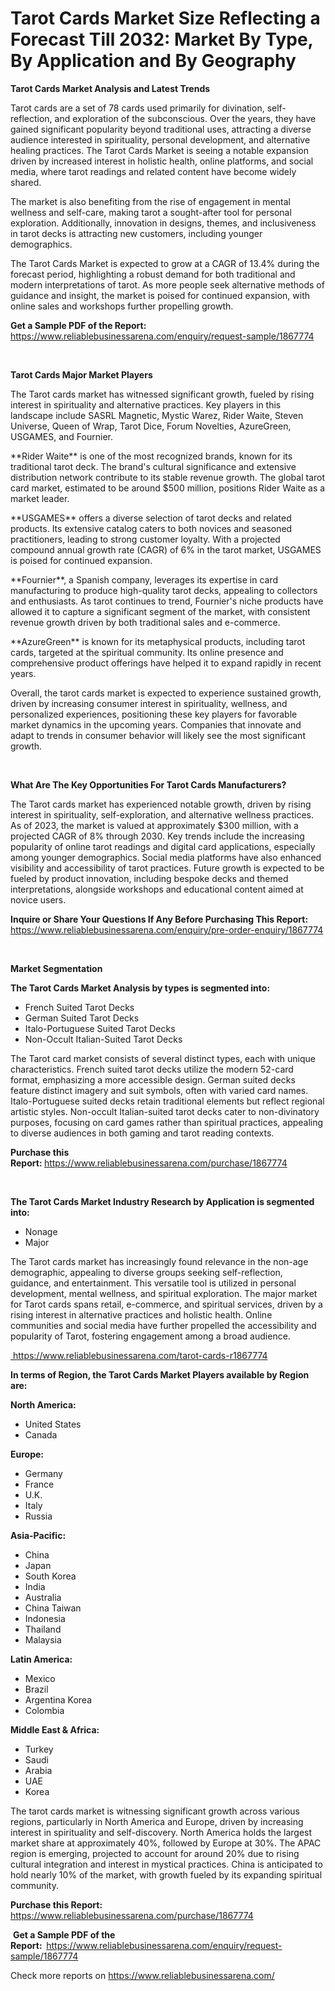 <p><h1>Tarot Cards Market Size Reflecting a Forecast Till 2032: Market By Type, By Application and By Geography</h1></p><p><strong>Tarot Cards Market Analysis and Latest Trends</strong></p>
<p><p>Tarot cards are a set of 78 cards used primarily for divination, self-reflection, and exploration of the subconscious. Over the years, they have gained significant popularity beyond traditional uses, attracting a diverse audience interested in spirituality, personal development, and alternative healing practices. The Tarot Cards Market is seeing a notable expansion driven by increased interest in holistic health, online platforms, and social media, where tarot readings and related content have become widely shared. </p><p>The market is also benefiting from the rise of engagement in mental wellness and self-care, making tarot a sought-after tool for personal exploration. Additionally, innovation in designs, themes, and inclusiveness in tarot decks is attracting new customers, including younger demographics. </p><p>The Tarot Cards Market is expected to grow at a CAGR of 13.4% during the forecast period, highlighting a robust demand for both traditional and modern interpretations of tarot. As more people seek alternative methods of guidance and insight, the market is poised for continued expansion, with online sales and workshops further propelling growth.</p></p>
<p><strong>Get a Sample PDF of the Report:&nbsp;</strong> <a href="https://www.reliablebusinessarena.com/enquiry/request-sample/1867774?utm_campaign=3457&utm_medium=2&utm_source=Github&utm_content=ia&utm_term=04042025&utm_id=tarot-cards">https://www.reliablebusinessarena.com/enquiry/request-sample/1867774</a></p>
<p>&nbsp;</p>
<p><strong>Tarot Cards Major Market Players</strong></p>
<p><p>The Tarot cards market has witnessed significant growth, fueled by rising interest in spirituality and alternative practices. Key players in this landscape include SASRL Magnetic, Mystic Warez, Rider Waite, Steven Universe, Queen of Wrap, Tarot Dice, Forum Novelties, AzureGreen, USGAMES, and Fournier.</p><p>**Rider Waite** is one of the most recognized brands, known for its traditional tarot deck. The brand's cultural significance and extensive distribution network contribute to its stable revenue growth. The global tarot card market, estimated to be around $500 million, positions Rider Waite as a market leader.</p><p>**USGAMES** offers a diverse selection of tarot decks and related products. Its extensive catalog caters to both novices and seasoned practitioners, leading to strong customer loyalty. With a projected compound annual growth rate (CAGR) of 6% in the tarot market, USGAMES is poised for continued expansion.</p><p>**Fournier**, a Spanish company, leverages its expertise in card manufacturing to produce high-quality tarot decks, appealing to collectors and enthusiasts. As tarot continues to trend, Fournier's niche products have allowed it to capture a significant segment of the market, with consistent revenue growth driven by both traditional sales and e-commerce.</p><p>**AzureGreen** is known for its metaphysical products, including tarot cards, targeted at the spiritual community. Its online presence and comprehensive product offerings have helped it to expand rapidly in recent years.</p><p>Overall, the tarot cards market is expected to experience sustained growth, driven by increasing consumer interest in spirituality, wellness, and personalized experiences, positioning these key players for favorable market dynamics in the upcoming years. Companies that innovate and adapt to trends in consumer behavior will likely see the most significant growth.</p></p>
<p>&nbsp;</p>
<p><strong>What Are The Key Opportunities For Tarot Cards Manufacturers?</strong></p>
<p><p>The Tarot cards market has experienced notable growth, driven by rising interest in spirituality, self-exploration, and alternative wellness practices. As of 2023, the market is valued at approximately $300 million, with a projected CAGR of 8% through 2030. Key trends include the increasing popularity of online tarot readings and digital card applications, especially among younger demographics. Social media platforms have also enhanced visibility and accessibility of tarot practices. Future growth is expected to be fueled by product innovation, including bespoke decks and themed interpretations, alongside workshops and educational content aimed at novice users.</p></p>
<p><strong>Inquire or Share Your Questions If Any Before Purchasing This Report:</strong> <a href="https://www.reliablebusinessarena.com/enquiry/pre-order-enquiry/1867774?utm_campaign=3457&utm_medium=2&utm_source=Github&utm_content=ia&utm_term=04042025&utm_id=tarot-cards">https://www.reliablebusinessarena.com/enquiry/pre-order-enquiry/1867774</a></p>
<p>&nbsp;</p>
<p><strong>Market Segmentation</strong></p>
<p><strong>The Tarot Cards Market Analysis by types is segmented into:</strong></p>
<p><ul><li>French Suited Tarot Decks</li><li>German Suited Tarot Decks</li><li>Italo-Portuguese Suited Tarot Decks</li><li>Non-Occult Italian-Suited Tarot Decks</li></ul></p>
<p><p>The Tarot card market consists of several distinct types, each with unique characteristics. French suited tarot decks utilize the modern 52-card format, emphasizing a more accessible design. German suited decks feature distinct imagery and suit symbols, often with varied card names. Italo-Portuguese suited decks retain traditional elements but reflect regional artistic styles. Non-occult Italian-suited tarot decks cater to non-divinatory purposes, focusing on card games rather than spiritual practices, appealing to diverse audiences in both gaming and tarot reading contexts.</p></p>
<p><strong>Purchase this Report:&nbsp;</strong><a href="https://www.reliablebusinessarena.com/purchase/1867774?utm_campaign=3457&utm_medium=2&utm_source=Github&utm_content=ia&utm_term=04042025&utm_id=tarot-cards">https://www.reliablebusinessarena.com/purchase/1867774</a></p>
<p>&nbsp;</p>
<p><strong>The Tarot Cards Market Industry Research by Application is segmented into:</strong></p>
<p><ul><li>Nonage</li><li>Major</li></ul></p>
<p><p>The Tarot cards market has increasingly found relevance in the non-age demographic, appealing to diverse groups seeking self-reflection, guidance, and entertainment. This versatile tool is utilized in personal development, mental wellness, and spiritual exploration. The major market for Tarot cards spans retail, e-commerce, and spiritual services, driven by a rising interest in alternative practices and holistic health. Online communities and social media have further propelled the accessibility and popularity of Tarot, fostering engagement among a broad audience.</p></p>
<p><a href="https://www.reliablebusinessarena.com/tarot-cards-r1867774?utm_campaign=3457&utm_medium=2&utm_source=Github&utm_content=ia&utm_term=04042025&utm_id=tarot-cards">&nbsp;https://www.reliablebusinessarena.com/tarot-cards-r1867774</a></p>
<p><strong>In terms of Region, the Tarot Cards Market Players available by Region are:</strong></p>
<p>
    <p> <strong> North America: </strong>
        <ul>
            <li>United States</li>
            <li>Canada</li>
        </ul>
        </p> 
    <p> <strong> Europe: </strong>
        <ul>
            <li>Germany</li>
            <li>France</li>
            <li>U.K.</li>
            <li>Italy</li>
            <li>Russia</li>
        </ul>
        </p> 
    <p> <strong> Asia-Pacific: </strong>
        <ul>
            <li>China</li>
            <li>Japan</li>
            <li>South Korea</li>
            <li>India</li>
            <li>Australia</li>
            <li>China Taiwan</li>
            <li>Indonesia</li>
            <li>Thailand</li>
            <li>Malaysia</li>
        </ul>
        </p> 
    <p> <strong> Latin America: </strong>
        <ul>
            <li>Mexico</li>
            <li>Brazil</li>
            <li>Argentina Korea</li>
            <li>Colombia</li>
        </ul>
        </p> 
    <p> <strong> Middle East & Africa: </strong>
        <ul>
            <li>Turkey</li>
            <li>Saudi</li>
            <li>Arabia</li>
            <li>UAE</li>
            <li>Korea</li>
        </ul>
    </p>
    </p>
<p><p>The tarot cards market is witnessing significant growth across various regions, particularly in North America and Europe, driven by increasing interest in spirituality and self-discovery. North America holds the largest market share at approximately 40%, followed by Europe at 30%. The APAC region is emerging, projected to account for around 20% due to rising cultural integration and interest in mystical practices. China is anticipated to hold nearly 10% of the market, with growth fueled by its expanding spiritual community.</p></p>
<p><strong>Purchase this Report: </strong><a href="https://www.reliablebusinessarena.com/purchase/1867774?utm_campaign=3457&utm_medium=2&utm_source=Github&utm_content=ia&utm_term=04042025&utm_id=tarot-cards">https://www.reliablebusinessarena.com/purchase/1867774</a></p>
<p>&nbsp;<strong>Get a Sample PDF of the Report:&nbsp;&nbsp;</strong><a href="https://www.reliablebusinessarena.com/enquiry/request-sample/1867774?utm_campaign=3457&utm_medium=2&utm_source=Github&utm_content=ia&utm_term=04042025&utm_id=tarot-cards">https://www.reliablebusinessarena.com/enquiry/request-sample/1867774</a></p>
<p><strong></strong></p>
<p>Check more reports on <a href="https://www.reliablebusinessarena.com/?utm_campaign=3457&utm_medium=2&utm_source=Github&utm_content=ia&utm_term=04042025&utm_id=tarot-cards">https://www.reliablebusinessarena.com/</a></p>